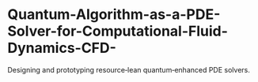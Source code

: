 # Quantum-Algorithm-as-a-PDE-Solver-for-Computational-Fluid-Dynamics-CFD-
Designing and prototyping resource‑lean quantum‑enhanced PDE solvers.
